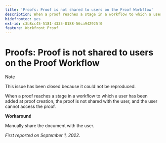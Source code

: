 ```yaml
---
title: 'Proofs: Proof is not shared to users on the Proof Workflow'
description: When a proof reaches a stage in a workflow to which a user has been added at proof creation, the proof is not shared with the user, and the user cannot access the proof.
hidefromtoc: yes
exl-id: c3b8cc45-5181-4335-8188-56ca942925f0
feature: Workfront Proof
---
```

# Proofs: Proof is not shared to users on the Proof Workflow

<!--This issue is on the WF and WFP TOCs-->
<!--Requested article-->

>[!NOTE]
>
>This issue has been closed because it could not be reproduced.

When a proof reaches a stage in a workflow to which a user has been added at proof creation, the proof is not shared with the user, and the user cannot access the proof.

**Workaround**

Manually share the document with the user.

_First reported on September 1, 2022._
